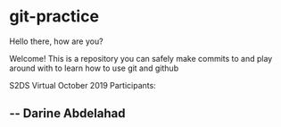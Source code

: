 # git-practice

Hello there, how are you?

Welcome! This is a repository you can safely make commits to and play around with to learn how to use git and github

S2DS Virtual October 2019 Participants:

-- Darine Abdelahad
-- 
